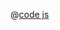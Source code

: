 <ClientOnly>
  <common-code-view name="data-line" :is-code-view="false"/>
</ClientOnly>

@[code js](../.vuepress/snippet/data/line.js)
